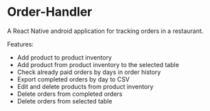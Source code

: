 # Order-Handler

  A React Native android application for tracking orders in a restaurant.
  
  Features:
  - Add product to product inventory
  - Add product from product inventory to the selected table 
  - Check already paid orders by days in order history
  - Export completed orders by day to CSV
  - Edit and delete products from product inventory
  - Delete orders from completed orders
  - Delete orders from selected table 
  
